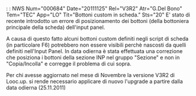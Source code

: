  :  : NWS Num="000684" Date="20111125" Rel="V3R2" Atr="G.Del Bono" Tem="TEC" App="LO" Tit="Bottoni custom in scheda." Sts="20"
E' stato di recente introdotto un errore di posizionamento dei bottoni (della bottoniera principale
della scheda) dell'input panel.

A causa di questo fatto alcuni bottoni custom definiti negli script di scheda (in particolare F6) potrebbero non essere visibili perchè nascosti da quelli definiti nell'Input Panel.
In data odierna è stata effettuata una correzione che posiziona i bottoni della sezione INP nel gruppo "Sezione" e non in "Copia/Incolla" e corregge il problema di cui sopra.

Per chi avesse aggiornato nel mese di Novembre la versione V3R2 di Looc.up. si rende necessario applicare di nuovo l'upgrade a partire dalla data odierna (25.11.2011)
